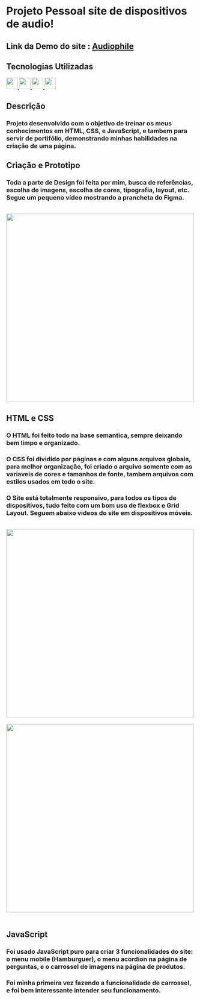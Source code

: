 # Projeto Pessoal site de dispositivos de audio!

## Link da Demo do site : [Audiophile](https://gustavocmonteiro.github.io/audiophile/)

## Tecnologias Utilizadas
<div>
  <a href="https://github.com/GustavoCMonteiro">
    <img height="30em" src="https://img.shields.io/badge/HTML5-E34F26?style=for-the-badge&logo=html5&logoColor=white"/>
    <img height="30em" src="https://img.shields.io/badge/CSS3-1572B6?style=for-the-badge&logo=css3&logoColor=white"/>
     <img height="30m" src="https://img.shields.io/badge/JavaScript-323330?style=for-the-badge&logo=javascript&logoColor=F7DF1E"/>
    <img height="30em" src="https://img.shields.io/badge/Figma-F24E1E?style=for-the-badge&logo=figma&logoColor=white"/>
  </a>
</div>  
  
 
## Descrição

### Projeto desenvolvido com o objetivo de treinar os meus conhecimentos em HTML, CSS, e JavaScript, e tambem para servir de portifólio, demonstrando minhas habilidades na criação de uma página.

## Criação e Prototipo

### Toda a parte de Design foi feita por mim, busca de referências, escolha de imagens, escolha de cores, tipografia, layout, etc. Segue um pequeno vídeo mostrando a prancheta do Figma.

<br>
<img height="500em" src="https://github.com/GustavoCMonteiro/audiophile/blob/main/src/github/audiophile%20figma.gif"/>
<br>

## HTML e CSS

### O HTML foi feito todo na base semantica, sempre deixando bem limpo e organizado. 
### O CSS foi dividido por páginas e com alguns arquivos globais, para melhor organização, foi criado o arquivo somente com as variaveis de cores e tamanhos de fonte, tambem arquivos com estilos usados em todo o site.
### O Site está totalmente responsivo, para todos os tipos de dispositivos, tudo feito com um bom uso de flexbox e Grid Layout. Seguem abaixo videos do site em dispositivos móveis.
<br>
<div>
  <img height="500em" src="https://github.com/GustavoCMonteiro/audiophile/blob/main/src/github/audiophile%20mobile%20gif1.gif"/>
  &nbsp; &nbsp; &nbsp; &nbsp; &nbsp; &nbsp; &nbsp;
  <img height="500em" src="https://github.com/GustavoCMonteiro/audiophile/blob/main/src/github/audiophile%20mobile%20gif2.gif"/>
</div>
<br>

## JavaScript

### Foi usado JavaScript puro para criar 3 funcionalidades do site: o menu mobile (Hamburguer), o menu acordion na página de perguntas, e o carrossel de imagens na página de produtos.
### Foi minha primeira vez fazendo a funcionalidade de carrossel, e foi bem interessante intender seu funcionamento.
